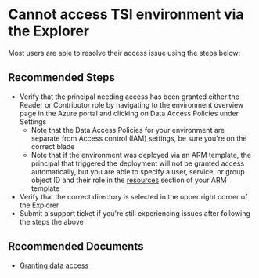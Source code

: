 <properties
  pagetitle="Cannot access TSI environment via the Explorer "
  service="microsoft.timeseriesinsights"
  resource="environments"
  ms.author="lyhughes"
  selfhelptype="Resource"
  supporttopicids="32571151"
  productpesids="16244"
  cloudenvironments="public,mooncake"
  articleid="943f5f2c-3b9e-4b27-a053-f6a3431600a4"
  ownershipid="AzureIot_IotTSI" />
# Cannot access TSI environment via the Explorer 

Most users are able to resolve their access issue using the steps below:

## **Recommended Steps**

* Verify that the principal needing access has been granted either the Reader or Contributor role by navigating to the environment overview page in the Azure portal and clicking on Data Access Policies under Settings
    * Note that the Data Access Policies for your environment are separate from Access control (IAM) settings, be sure you're on the correct blade
    * Note that if the environment was deployed via an ARM template, the principal that triggered the deployment will not be granted access automatically, but you are able to specify a user, service, or group object ID and their role in the [resources](https://docs.microsoft.com/azure/templates/microsoft.timeseriesinsights/environments/accesspolicies) section of your ARM template
* Verify that the correct directory is selected in the upper right corner of the Explorer
* Submit a support ticket if you're still experiencing issues after following the steps the above

## **Recommended Documents**

* [Granting data access](https://docs.microsoft.com/azure/time-series-insights/time-series-insights-authentication-and-authorization#granting-data-access)